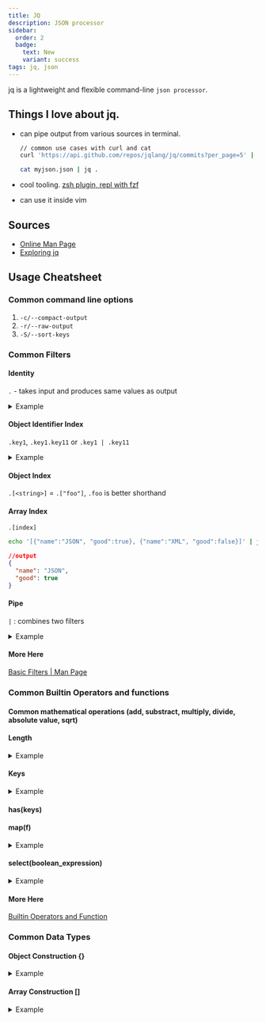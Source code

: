 ```yaml
---
title: JQ
description: JSON processor
sidebar:
  order: 2
  badge:
    text: New
    variant: success
tags: jq, json
---
```


jq is a lightweight and flexible command-line `json processor`.

## Things I love about jq.

- can pipe output from various sources in terminal.

  ```sh
  // common use cases with curl and cat
  curl 'https://api.github.com/repos/jqlang/jq/commits?per_page=5' | jq .

  cat myjson.json | jq .
  ```

- cool tooling. [zsh plugin, repl with fzf](https://github.com/reegnz/jq-zsh-plugin)

- can use it inside vim

## Sources

- [Online Man Page](https://jqlang.github.io/jq/manual/#types-and-values)
- [Exploring jq](https://medium.com/@buczynski.rafal/exploring-jq-a-guide-to-essential-techniques-and-tools-for-professionals-b9df9db490de)

## Usage Cheatsheet

### Common command line options

1. `-c/--compact-output`
2. `-r/--raw-output`
3. `-S/--sort-keys`

### Common Filters

#### Identity

`.` - takes input and produces same values as output

<details>
<summary>Example</summary>
<br/>

```sh
echo '{"foo": 42, "bar": "less interesting data"}' | jq '.'
```

```json
//output
{
  "foo": 42,
  "bar": "less interesting data"
}
```

</details>

#### Object Identifier Index

`.key1`, `.key1.key11` or `.key1 | .key11`

<details>
<summary>Example</summary>
<br/>
Example 1

```sh
echo '{"foo": 42, "bar": "less interesting data"}' | jq '.foo'
```

```json
//output
42
```

Example 2

```sh
// Optional Identifier
echo '{"foo": 42, "bar": "less interesting data"}' | jq '.id?'
```

```json
//output
null
```

Example 3

```sh
echo '{"foo": {"id": 42, "bar": "less interesting data"}}' | jq '.foo.bar'
```

```json
//output
"less interesting data"
```

</details>

#### Object Index

`.[<string>]` = `.["foo"]`, `.foo` is better shorthand

#### Array Index

`.[index]`

```bash
echo '[{"name":"JSON", "good":true}, {"name":"XML", "good":false}]' | jq '.[0]'
```

```json
//output
{
  "name": "JSON",
  "good": true
}
```

#### Pipe

`|` : combines two filters

<details>
<summary>Example</summary>
<br/>

```sh
echo '[{"name":"JSON", "good":true}, {"name":"XML", "good":false}]' | jq '.[] | .name'
```

```json
//Input
[
  {
    "name": "JSON",
    "good": true
  },
  {
    "name": "XML",
    "good": false
  }
]

//Output
"JSON"
"XML"
```

</details>

#### More Here

[Basic Filters | Man Page](https://jqlang.github.io/jq/manual/#basic-filters)

### Common Builtin Operators and functions

#### Common mathematical operations (add, substract, multiply, divide, absolute value, sqrt)

#### Length

<details>
<summary>Example</summary>
<br/>

```sh
echo '{"foo": [1, 2, 3], "bar": "hello"}' | jq '.foo | length'
```

```
// Output
3
```

</details>

#### Keys

<details>
<summary>Example</summary>
<br/>

```sh
echo '{"foo": 42, "bar": "value"}' | jq 'keys'
```

```json
// Output
["bar", "foo"]
```

</details>

#### has(keys)

#### map(f)

<details>
<summary>Example</summary>
<br/>

```sh
echo '[1, 2, 3]' | jq 'map(. * 10)'
```

```json
//Output
[10, 20, 30]
```

</details>

#### select(boolean_expression)

<details>
<summary>Example</summary>
<br/>

```sh
echo '[{"name": "Alice", "age": 30}, {"name": "Bob", "age": 20}]' | jq '.[] | select(.age > 25)'
```

```json
// Input
[
  { "name": "Alice", "age": 30 },
  { "name": "Bob", "age": 20 }
]
```

```json
// Output
{
  "name": "Alice",
  "age": 30
}
```

</details>

#### More Here

[Builtin Operators and Function](https://jqlang.github.io/jq/manual/#builtin-operators-and-functions)

### Common Data Types

#### Object Construction {}

<details>
<summary>Example</summary>
<br/>

```
Command	jq '{user, title: .titles[]}'
Input	{"user":"stedolan","titles":["JQ Primer", "More JQ"]}
Output	{"user":"stedolan", "title": "JQ Primer"}
{"user":"stedolan", "title": "More JQ"}


Command	jq '{(.user): .titles}'
Input	{"user":"stedolan","titles":["JQ Primer", "More JQ"]}
Output	{"stedolan": ["JQ Primer", "More JQ"]}
```

</details>

#### Array Construction []

<details>
<summary>Example</summary>
<br/>

```sh
echo '{"user":"stedolan", "projects": ["jq", "wikiflow"]}' | jq '[.user, .projects[]]'
```

```json
// Input
{
  "user": "stedolan",
  "projects": ["jq", "wikiflow"]
}
```

```json
//Output
["stedolan", "jq", "wikiflow"]
```

</details>
